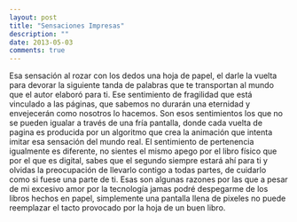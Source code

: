 ```yaml
---
layout: post
title: "Sensaciones Impresas"
description: ""
date: 2013-05-03
comments: true
---
```


Esa sensación al rozar con los dedos una hoja de papel, el darle la vuelta para devorar la siguiente tanda de palabras que te transportan al mundo que el autor elaboró para ti. Ese sentimiento de fragilidad que está vinculado a las páginas, que sabemos no durarán una eternidad y envejecerán como nosotros lo hacemos.
Son esos sentimientos los que no se pueden igualar a través de una fría pantalla, donde cada vuelta de pagina es producida por un algoritmo que crea la animación que intenta imitar esa sensación del mundo real.
El sentimiento de pertenencia igualmente es diferente, no sientes el mismo apego por el libro físico que por el que es digital, sabes que el segundo siempre estará ahí para ti y olvidas la preocupación de llevarlo contigo a todas partes, de cuidarlo como si fuese una parte de ti.
Esas son algunas razones por las que a pesar de mi excesivo amor por la tecnología jamas podré despegarme de los libros hechos en papel, simplemente una pantalla llena de pixeles no puede reemplazar el tacto provocado por la hoja de un buen libro.
